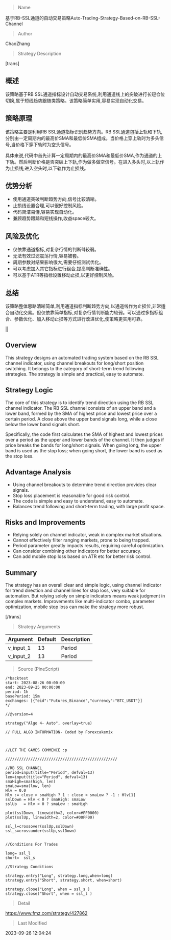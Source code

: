 
> Name

基于RB-SSL通道的自动交易策略Auto-Trading-Strategy-Based-on-RB-SSL-Channel

> Author

ChaoZhang

> Strategy Description

[trans]

## 概述

该策略基于RB SSL通道指标设计自动交易系统,利用通道线上的突破进行长短仓位切换,属于短线趋势跟随类策略。该策略简单实用,容易实现自动化交易。

## 策略原理  

该策略主要是利用RB SSL通道指标识别趋势方向。RB SSL通道包括上轨和下轨,分别由一定周期内的最高价SMA和最低价SMA组成。当价格上穿上轨时为多头信号,当价格下穿下轨时为空头信号。

具体来说,代码中首先计算一定周期内的最高价SMA和最低价SMA,作为通道的上下轨。然后判断价格是否突破上下轨,作为做多做空信号。在进入多头时,以上轨作为止损线;进入空头时,以下轨作为止损线。

## 优势分析

- 使用通道突破判断趋势方向,信号比较清晰。
- 止损线设置合理,可以很好控制风险。
- 代码简洁易懂,容易实现自动化。
- 兼顾趋势跟踪和短线操作,收益space较大。

## 风险及优化

- 仅依靠通道指标,对复杂行情的判断력较弱。
- 无法有效过滤震荡行情,容易被套。
- 周期参数对结果影响很大,需要仔细测试优化。
- 可以考虑加入其它指标进行组合,提高判断准确性。 
- 可以基于ATR等指标设置移动止损,以更好控制风险。

## 总结

该策略整体思路清晰简单,利用通道指标判断趋势方向,以通道线作为止损位,非常适合自动化交易。但仅依靠简单指标,对复杂行情判断能力较弱。可以通过多指标组合、参数优化、加入移动止损等方式进行改进优化,使策略更实用可靠。

||

## Overview

This strategy designs an automated trading system based on the RB SSL channel indicator, using channel breakouts for long/short position switching. It belongs to the category of short-term trend following strategies. The strategy is simple and practical, easy to automate.

## Strategy Logic

The core of this strategy is to identify trend direction using the RB SSL channel indicator. The RB SSL channel consists of an upper band and a lower band, formed by the SMA of highest price and lowest price over a certain period. A close above the upper band signals long, while a close below the lower band signals short.

Specifically, the code first calculates the SMA of highest and lowest prices over a period as the upper and lower bands of the channel. It then judges if price breaks the bands for long/short signals. When going long, the upper band is used as the stop loss; when going short, the lower band is used as the stop loss.

## Advantage Analysis 

- Using channel breakouts to determine trend direction provides clear signals.
- Stop loss placement is reasonable for good risk control.
- The code is simple and easy to understand, easy to automate.  
- Balances trend following and short-term trading, with large profit space.

## Risks and Improvements

- Relying solely on channel indicator, weak in complex market situations.
- Cannot effectively filter ranging markets, prone to being trapped.
- Period parameter greatly impacts results, requiring careful optimization.
- Can consider combining other indicators for better accuracy.
- Can add mobile stop loss based on ATR etc for better risk control.

## Summary

The strategy has an overall clear and simple logic, using channel indicator for trend direction and channel lines for stop loss, very suitable for automation. But relying solely on simple indicators means weak judgment in complex markets. Improvements like multi-indicator combo, parameter optimization, mobile stop loss can make the strategy more robust.

[/trans]

> Strategy Arguments



|Argument|Default|Description|
|----|----|----|
|v_input_1|13|Period|
|v_input_2|13|Period|


> Source (PineScript)

``` pinescript
/*backtest
start: 2023-08-26 00:00:00
end: 2023-09-25 00:00:00
period: 1h
basePeriod: 15m
exchanges: [{"eid":"Futures_Binance","currency":"BTC_USDT"}]
*/

//@version=4

strategy("Algo 4- Auto", overlay=true)

// FULL ALGO INFORMATION- Coded by Forexcakemix



//LET THE GAMES COMMENCE :p

/////////////////////////////////////////////////

//RB SSL CHANNEL
period=input(title="Period", defval=13)
len=input(title="Period", defval=13)
smaHigh=sma(high, len)
smaLow=sma(low, len)
Hlv = 0.0
Hlv := close > smaHigh ? 1 : close < smaLow ? -1 : Hlv[1]
sslDown = Hlv < 0 ? smaHigh: smaLow
sslUp   = Hlv < 0 ? smaLow : smaHigh

plot(sslDown, linewidth=2, color=#FF0000)
plot(sslUp, linewidth=2, color=#00FF00)

ssl_l=crossover(sslUp,sslDown)
ssl_s=crossunder(sslUp,sslDown)


//Conditions For Trades

long= ssl_l 
short=  ssl_s

//Strategy Conditions

strategy.entry("Long", strategy.long,when=long)
strategy.entry("Short", strategy.short, when=short)

strategy.close("Long", when = ssl_s )  
strategy.close("Short", when = ssl_l ) 

```

> Detail

https://www.fmz.com/strategy/427862

> Last Modified

2023-09-26 12:04:24
